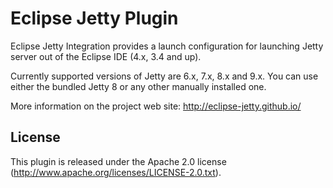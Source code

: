 Eclipse Jetty Plugin
===================

Eclipse Jetty Integration provides a launch configuration for launching Jetty server out of the Eclipse IDE (4.x, 3.4 and up).

Currently supported versions of Jetty are 6.x, 7.x, 8.x and 9.x. You can use either the bundled Jetty 8 or any other manually installed one.

More information on the project web site: http://eclipse-jetty.github.io/

## License

This plugin is released under the Apache 2.0 license (http://www.apache.org/licenses/LICENSE-2.0.txt).
